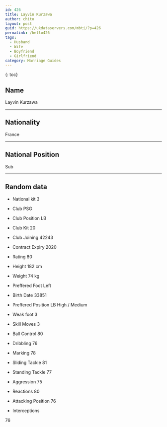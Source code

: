 ```yaml
---
id: 426
title: Layvin Kurzawa
author: chito
layout: post
guid: https://ukdataservers.com/mbti/?p=426
permalink: /hello426
tags:
  - Husband
  - Wife
  - Boyfriend
  - Girlfriend
category: Marriage Guides
---
```



{: toc}

## Name  
Layvin Kurzawa 

* * *

## Nationality  
France 

* * *

## National Position  
Sub 

* * *

## Random data 

  * National kit 
3 

  * Club 
PSG 

  * Club Position 
LB 

  * Club Kit 
20 

  * Club Joining 
42243 

  * Contract Expiry 
2020 

  * Rating 
80 

  * Height 
182 cm 

  * Weight 
74 kg 

  * Preffered Foot 
Left 

  * Birth Date 
33851 

  * Preffered Position 
LB High / Medium 

  * Weak foot 
3 

  * Skill Moves 
3 

  * Ball Control 
80 

  * Dribbling 
76 

  * Marking 
78 

  * Sliding Tackle 
81 

  * Standing Tackle 
77 

  * Aggression 
75 

  * Reactions 
80 

  * Attacking Position 
76 

  * Interceptions 

76